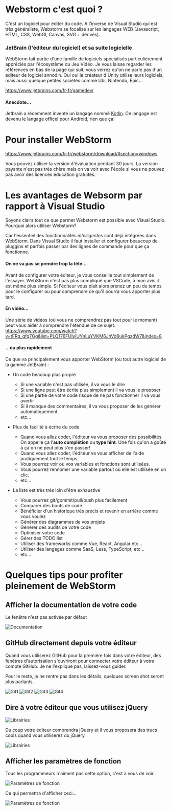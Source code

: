 # Webstorm c'est quoi ?

C'est un logiciel pour éditer du code. A l'inverse de Visual Studio qui est très généraliste, Webstorm se focalise sur les langages WEB (Javascript, HTML, CSS, WebGl, Canvas, SVG + dérivés).

### JetBrain (l'éditeur du logiciel) et sa suite logicielle
WebStorm fait partie d'une famille de logiciels spécialisés particulièrement appréciés par l'écosystème du Jeu Vidéo. Je vous laisse regarder les références en bas de la page qui suit, vous verrez qu'on ne parle pas d'un éditeur de logiciel annodin. Oui oui le créateur d'Unity utilise leurs logiciels, mais aussi quelque petites sociétés comme Ubi, Nintendo, Epic...

https://www.jetbrains.com/fr-fr/gamedev/

#### Anecdote...
Jetbrain a récemment inventé un langage nommé [Kotlin](https://developer.android.com/kotlin?hl=fr). Ce langage est devenu le langage officel pour Android, rien que ça!




# Pour installer WebStorm
https://www.jetbrains.com/fr-fr/webstorm/download/#section=windows

Vous pouvez utiliser la version d'évaluation pendant 30 jours. La version payante n'est pas très chère mais on va voir avec l'école si vous ne pouvez pas avoir des licences éducation gratuites.




# Les avantages de Websorm par rapport à Visual Studio

Soyons clairs tout ce que permet Webstorm est possible avec Visual Studio. Pourquoi alors utiliser Webstorm?

Car l'essentiel des fonctionnalités *intelligentes* sont déjà intégrées dans WebStorm. Dans Visual Studio il faut installer et configurer beaucoup de pluggins et parfois passer par des lignes de commande pour que ça fonctionne.

#### On ne va pas se prendre trop la tête...

Avant de configurer votre éditeur, je vous conseille tout simplement de l'essayer. WebStorm n'est pas plus compliqué que VSCode, à mon avis il est même plus simple. Si l'éditeur vous plait alors prenez un peu de temps pour le configurer ou pour comprendre ce qu'il pourra vous apporter plus tard.

#### En vidéo...
Une série de vidéos (où vous ne comprendrez pas tout pour le moment) peut vous aider à comprendre l'étendue de ce sujet.
https://www.youtube.com/watch?v=tFRq_gfq7Gg&list=PLQ176FUIyIUYnLuYVKM6JhVd6ukPgzdW7&index=8



#### ...ou plus rapidement
Ce que va principalement vous apporter WebStorm (ou tout autre logiciel de la gamme JetBrain) :

- Un code beacoup plus propre
   - Si une variable n'est pas utilisée, il va vous le dire
   - Si une ligne peut être écrite plus simplement il va vous le proposer
   - Si une partie de votre code risque de ne pas fonctionner il va vous avertir
   - Si il manque des commentaires, il va vous proposer de les générer automatiquement
   - etc...
   
- Plus de facilité à écrire du code
   - Quand vous allez coder, l'éditeur va vous proposer des possibilités. On appelle ça l'**auto complétion** ou **type hint**. Une fois qu'on a goûté à ça on ne peut plus s'en passer!
   - Quand vous allez coder, l'éditeur va vous afficher de l'aide pratiquement tout le temps.
   - Vous pourrez voir où vos variables et fonctions sont utilisées.
   - Vous pourrez rennomer une variable partout où elle est utilisée en un clic.
   - etc...
 
 - La liste est très très loin d'être exhaustive
    - Vous pourrez git/gommit/pull/push plus facilement
    - Comparer des bouts de code
    - Bénéficier d'un historique très précis et revenir en arrière comme vous voulez
    - Générer des diagrammes de vos projets
    - Générer des audits de votre code
    - Optimiser votre code
    - Gérer des TODO list
    - Utiliser des frameworks comme Vue, React, Angular etc...
    - Utiliser des langages comme SaaS, Less, TypeScript, etc...
    - etc...
   



# Quelques tips pour profiter pleinement de WebStorm

## Afficher la documentation de votre code

Le fenêtre n'est pas activée par défaut

![Documentation](webstorm-config-documentation.png)

## GitHub directement depuis votre éditeur

Quand vous utiliserez GitHub pour la première fois dans votre éditeur, des fenêtres d'autorisation s'ouvriront pour connecter votre éditeur à votre compte GitHub. Je ne l'explique pas, laissez-vous guider.

Pour le reste, je ne rentre pas dans les détails, quelques screen shot seront plus parlants.

![Git1](webstorm-git-1.png)
![Git2](webstorm-git-2.png)
![Git3](webstorm-git-3.png)
![Git4](webstorm-git-4.png)


## Dire à votre éditeur que vous utilisez jQuery

![Librairies](webstorm-config-jquery.png)

Du coup votre éditeur comprendra jQuery et il vous proposera des trucs cools quand vous utiliserez du jQuery

![Librairies](webstorm-config-jquery-2.png)


## Afficher les paramètres de fonction

Tous les programmeurs n'aiment pas cette option, c'est à vous de voir.

![Paramètres de fonction](webstorm-config-hints.png)

Ce qui permettra d'afficher ceci...

![Paramètres de fonction](webstorm-config-hints-2.png)
